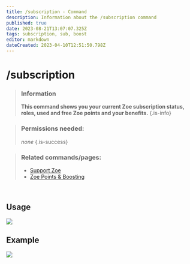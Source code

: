 ```yaml
---
title: /subscription - Command
description: Information about the /subscription command
published: true
date: 2023-08-21T13:07:07.325Z
tags: subscription, sub, boost
editor: markdown
dateCreated: 2023-04-10T12:51:50.798Z
---
```


# /subscription

>### Information
>**This command shows you your current Zoe subscription status, roles, used and free Zoe points and your benefits.**
>{.is-info}

>### Permissions needed:
>*none*
>{.is-success}

>### Related commands/pages:
>-   [Support Zoe](https://wiki.zoe-discord-bot.ch/en/support)
>-   [Zoe Points & Boosting](https://wiki.zoe-discord-bot.ch/en/Zoe-Points-And-Boosting)

<br>

## Usage

![](/new_subscription.gif)

## Example

![](/new_subscription.png)
